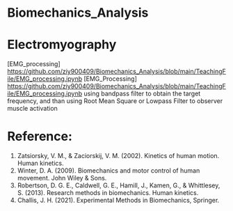 # Biomechanics_Analysis

# Electromyography
[EMG_processing] <https://github.com/ziy900409/Biomechanics_Analysis/blob/main/TeachingFile/EMG_processing.ipynb>
[EMG_Processing] <https://github.com/ziy900409/Biomechanics_Analysis/blob/main/TeachingFile/EMG_processing.ipynb>
using bandpass filter to obtain the target frequency, and than using Root Mean Square or Lowpass Filter to observer muscle activation


# Reference:
1. Zatsiorsky, V. M., & Zaciorskij, V. M. (2002). Kinetics of human motion. Human kinetics.
2. Winter, D. A. (2009). Biomechanics and motor control of human movement. John Wiley & Sons.
3. Robertson, D. G. E., Caldwell, G. E., Hamill, J., Kamen, G., & Whittlesey, S. (2013). Research methods in biomechanics. Human kinetics.
4. Challis, J. H. (2021). Experimental Methods in Biomechanics, Springer. 
